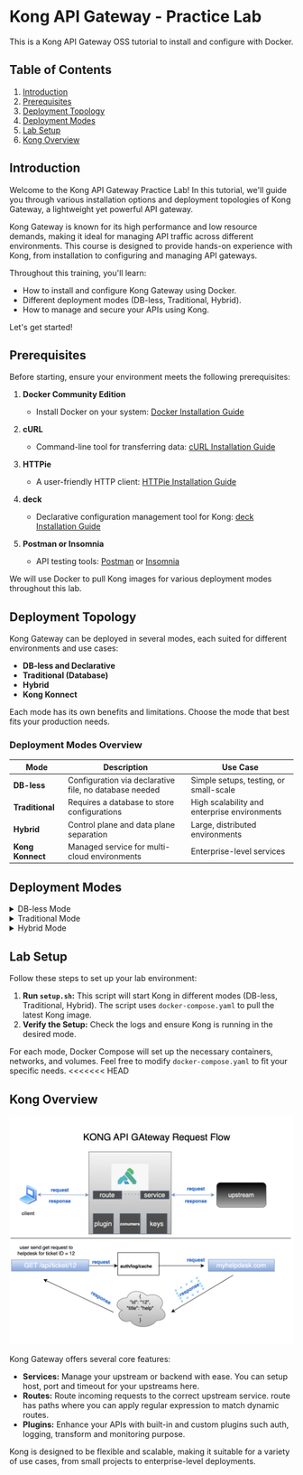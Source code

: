 # Kong API Gateway - Practice Lab 

This is a Kong API Gateway OSS tutorial to install and configure with Docker.

## Table of Contents

1. [Introduction](#introduction)
2. [Prerequisites](#prerequisites)
3. [Deployment Topology](#deployment-topology)
4. [Deployment Modes](#deployment-modes)
5. [Lab Setup](#lab-setup)
6. [Kong Overview](#kong-overview)

## Introduction 

Welcome to the Kong API Gateway Practice Lab! In this tutorial, we'll guide you through various installation options and deployment topologies of Kong Gateway, a lightweight yet powerful API gateway.

Kong Gateway is known for its high performance and low resource demands, making it ideal for managing API traffic across different environments. This course is designed to provide hands-on experience with Kong, from installation to configuring and managing API gateways.

Throughout this training, you'll learn:

- How to install and configure Kong Gateway using Docker.
- Different deployment modes (DB-less, Traditional, Hybrid).
- How to manage and secure your APIs using Kong.

Let's get started!

## Prerequisites 

Before starting, ensure your environment meets the following prerequisites:

1. **Docker Community Edition**
   - Install Docker on your system: [Docker Installation Guide](https://docs.docker.com/engine/install/)
   
2. **cURL**
   - Command-line tool for transferring data: [cURL Installation Guide](https://everything.curl.dev/get)
   
3. **HTTPie**
   - A user-friendly HTTP client: [HTTPie Installation Guide](https://httpie.io/docs/cli/installation)
   
4. **deck**
   - Declarative configuration management tool for Kong: [deck Installation Guide](https://docs.konghq.com/deck/latest/installation/)
   
5. **Postman or Insomnia**
   - API testing tools: [Postman](https://www.postman.com/downloads/) or [Insomnia](https://insomnia.rest/download)

We will use Docker to pull Kong images for various deployment modes throughout this lab.

## Deployment Topology

Kong Gateway can be deployed in several modes, each suited for different environments and use cases:

- **DB-less and Declarative**
- **Traditional (Database)**
- **Hybrid**
- **Kong Konnect**

Each mode has its own benefits and limitations. Choose the mode that best fits your production needs.

### Deployment Modes Overview
| Mode            | Description                                 | Use Case                                |
|-----------------|---------------------------------------------|-----------------------------------------|
| **DB-less**     | Configuration via declarative file, no database needed | Simple setups, testing, or small-scale  |
| **Traditional** | Requires a database to store configurations | High scalability and enterprise environments |
| **Hybrid**      | Control plane and data plane separation     | Large, distributed environments         |
| **Kong Konnect**| Managed service for multi-cloud environments| Enterprise-level services               |

## Deployment Modes

<details>
  <summary>DB-less Mode</summary>


  ![DB-less Mode](./assets/dbless.png)


  
  In DB-less mode, configuration is provided through a declarative file in YAML or JSON format. This mode is ideal for simple setups where a database is unnecessary.
</details>

<details>
  <summary>Traditional Mode</summary>

  ![Traditional Mode](./assets/db.png)
  
  In Traditional mode, Kong Gateway requires a database to store configured entities like routes, services, and plugins. PostgreSQL 10+ is supported.
</details>

<details>
  <summary>Hybrid Mode</summary>

  ![Hybrid Mode](./assets/hybrid.png)

  
  Hybrid mode separates the control plane and data plane, allowing distributed deployments without the need for a database on every node.
</details>

## Lab Setup

Follow these steps to set up your lab environment:

1. **Run `setup.sh`:** This script will start Kong in different modes (DB-less, Traditional, Hybrid). The script uses `docker-compose.yaml` to pull the latest Kong image.
2. **Verify the Setup:** Check the logs and ensure Kong is running in the desired mode.

For each mode, Docker Compose will set up the necessary containers, networks, and volumes. Feel free to modify `docker-compose.yaml` to fit your specific needs.
<<<<<<< HEAD

## Kong Overview

![Kong Architecture](assets/overview.png)

Kong Gateway offers several core features:

- **Services:** Manage your upstream or backend with ease. You can setup host, port and timeout for your upstreams here. 
- **Routes:** Route incoming requests to the correct upstream service. route has paths where you can apply regular expression to match dynamic routes. 
- **Plugins:** Enhance your APIs with built-in and custom plugins such auth, logging, transform and monitoring purpose. 

Kong is designed to be flexible and scalable, making it suitable for a variety of use cases, from small projects to enterprise-level deployments.

